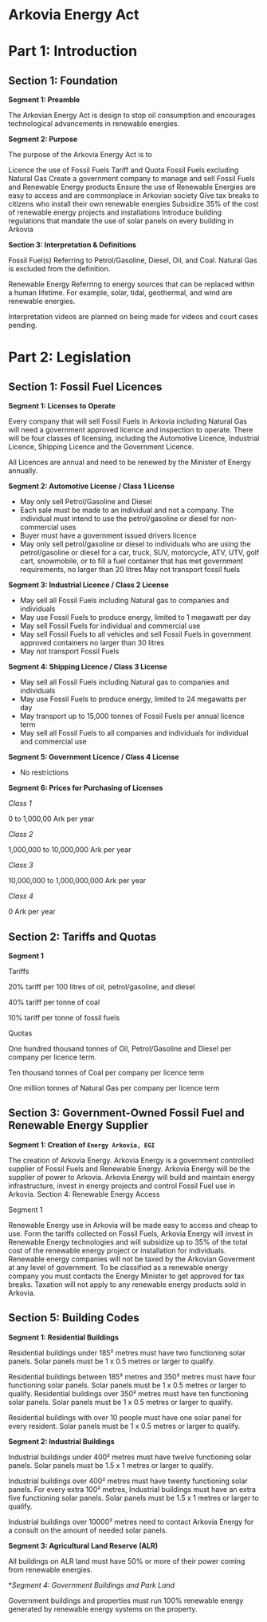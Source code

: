 # Arkovia Energy Act

# Part 1: Introduction 

## Section 1: Foundation

**Segment 1: Preamble**

The Arkovian Energy Act is design to stop oil consumption and encourages technological advancements in renewable energies. 

**Segment 2: Purpose**

The purpose of the Arkovia Energy Act is to 

Licence the use of Fossil Fuels 
Tariff and Quota Fossil Fuels excluding Natural Gas
Create a government company to manage and sell Fossil Fuels and Renewable Energy products 
Ensure the use of Renewable Energies are easy to access and are commonplace in Arkovian society
Give tax breaks to citizens who install their own renewable energies
Subsidize 35% of the cost of renewable energy projects and installations 
Introduce building regulations that mandate the use of solar panels on every building in Arkovia 

**Section 3: Interpretation & Definitions**

Fossil Fuel(s)
    Referring to Petrol/Gasoline, Diesel, Oil, and Coal. Natural Gas is excluded from the definition. 

Renewable Energy
    Referring to energy sources that can be replaced within a human lifetime. For example, solar, tidal, geothermal, and wind are renewable energies. 
    
Interpretation videos are planned on being made for videos and court cases pending.

# Part 2: Legislation

## Section 1: Fossil Fuel Licences 

**Segment 1: Licenses to Operate**

Every company that will sell Fossil Fuels in Arkovia including Natural Gas will need a government approved licence and inspection to operate. There will be four classes of licensing, including the Automotive Licence, Industrial Licence, Shipping Licence and the Government Licence. 

All Licences are annual and need to be renewed by the Minister of Energy annually. 

**Segment 2: Automotive License / Class 1 License**
- May only sell Petrol/Gasoline and Diesel
- Each sale must be made to an individual and not a company. The individual must intend to use the petrol/gasoline or diesel for non-commercial uses 
- Buyer must have a government issued drivers licence 
- May only sell petrol/gasoline or diesel to individuals who are using the petrol/gasoline or diesel for a car, truck, SUV, motorcycle, ATV, UTV, golf cart, snowmobile, or to fill a fuel container that has met government requirements, no larger than 20 litres
May not transport fossil fuels 

**Segment 3: Industrial Licence / Class 2 License**

- May sell all Fossil Fuels including Natural gas to companies and individuals 
- May use Fossil Fuels to produce energy, limited to 1 megawatt per day 
- May sell Fossil Fuels for individual and commercial use
- May sell Fossil Fuels to all vehicles and sell Fossil Fuels in government approved containers no larger than 30 litres 
- May not transport Fossil Fuels 

**Segment 4: Shipping Licence / Class 3 License**

- May sell all Fossil Fuels including Natural gas to companies and individuals 
- May use Fossil Fuels to produce energy, limited to 24 megawatts per day 
- May transport up to 15,000 tonnes of Fossil Fuels per annual licence term
- May sell all Fossil Fuels to all companies and individuals for individual and commercial use

**Segment 5: Government Licence / Class 4 License**

- No restrictions 

**Segment 6: Prices for Purchasing of Licenses**

*Class 1*

0 to 1,000,00 Ark per year

*Class 2*

1,000,000 to 10,000,000 Ark per year

*Class 3*

10,000,000 to 1,000,000,000 Ark per year 

*Class 4*

0 Ark per year

## Section 2: Tariffs and Quotas 

**Segment 1**

Tariffs 

20% tariff per 100 litres of oil, petrol/gasoline, and diesel

40% tariff per tonne of coal 

10% tariff per tonne of fossil fuels

Quotas 

One hundred thousand tonnes of Oil, Petrol/Gasoline and Diesel per company per licence term. 

Ten thousand tonnes of Coal per company per licence term

One million tonnes of Natural Gas per company per licence term

## Section 3: Government-Owned Fossil Fuel and Renewable Energy Supplier

**Segment 1: Creation of `Energy Arkovia, EGI`**

The creation of Arkovia Energy. Arkovia Energy is a government controlled supplier of Fossil Fuels and Renewable Energy. Arkovia Energy will be the supplier of power to Arkovia. Arkovia Energy will build and maintain energy infrastructure, invest in energy projects and control Fossil Fuel use in Arkovia.
Section 4: Renewable Energy Access 

Segment 1

Renewable Energy use in Arkovia will be made easy to access and cheap to use. Form the tariffs collected on Fossil Fuels, Arkovia Energy will invest in Renewable Energy technologies and will subsidize up to 35% of the total cost of the renewable energy project or installation for individuals. Renewable energy companies will not be taxed by the Arkovian Goverment at any level of government. To be classified as a renewable energy company you must contacts the Energy Minister to get approved for tax breaks. Taxation will not apply to any renewable energy products sold in Arkovia.

## Section 5: Building Codes 

**Segment 1: Residential Buildings**

Residential buildings under 185² metres must have two functioning solar panels. Solar panels must be 1 x 0.5 metres or larger to qualify.

Residential buildings between 185² metres and 350² metres must have four functioning solar panels. Solar panels must be 1 x 0.5 metres or larger to qualify.
Residential buildings over 350² metres must have ten functioning solar panels. Solar panels must be 1 x 0.5 metres or larger to qualify.

Residential buildings with over 10 people must have one solar panel for every resident. Solar panels must be 1 x 0.5 metres or larger to qualify.

**Segment 2: Industrial Buildings**

Industrial buildings under 400² metres must have twelve functioning solar panels. Solar panels must be 1.5 x 1 metres or larger to qualify.

Industrial buildings over 400² metres must have twenty functioning solar panels. For every extra 100² metres, Industrial buildings must have an extra five functioning solar panels. Solar panels must be 1.5 x 1 metres or larger to qualify.

Industrial buildings over 10000² metres need to contact Arkovia Energy for a consult on the amount of needed solar panels.

**Segment 3: Agricultural Land Reserve (ALR)**

All buildings on ALR land must have 50% or more of their power coming from renewable energies.

**Segment 4: Government Buildings and Park Land*

Government buildings and properties must run 100% renewable energy generated by renewable energy systems on the property.

